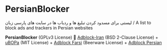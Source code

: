 # PersianBlocker
لیستی برای مسدود کردن تبلیغ ها و ردیاب ها در سایت های پارسی زبان / A list to block ads and trackers in Persian websites

**PersianBlocker** (GPLv3 License) 🤝 [Adblock-Iran](https://github.com/farrokhi/adblock-iran) (BSD 2-Clause License) + [uBOPa](https://github.com/nimasaj/uBOPa/) (MIT License) + [Adblock Farsi](https://github.com/SlashArash/adblockfa) (Beerware License) + [Adblock Persian](https://ideone.com/K452p)
